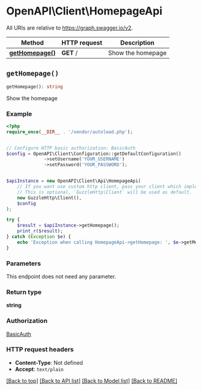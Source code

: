 # OpenAPI\Client\HomepageApi

All URIs are relative to https://graph.swagger.io/v2.

Method | HTTP request | Description
------------- | ------------- | -------------
[**getHomepage()**](HomepageApi.md#getHomepage) | **GET** / | Show the homepage


## `getHomepage()`

```php
getHomepage(): string
```

Show the homepage

### Example

```php
<?php
require_once(__DIR__ . '/vendor/autoload.php');


// Configure HTTP basic authorization: BasicAuth
$config = OpenAPI\Client\Configuration::getDefaultConfiguration()
              ->setUsername('YOUR_USERNAME')
              ->setPassword('YOUR_PASSWORD');


$apiInstance = new OpenAPI\Client\Api\HomepageApi(
    // If you want use custom http client, pass your client which implements `GuzzleHttp\ClientInterface`.
    // This is optional, `GuzzleHttp\Client` will be used as default.
    new GuzzleHttp\Client(),
    $config
);

try {
    $result = $apiInstance->getHomepage();
    print_r($result);
} catch (Exception $e) {
    echo 'Exception when calling HomepageApi->getHomepage: ', $e->getMessage(), PHP_EOL;
}
```

### Parameters

This endpoint does not need any parameter.

### Return type

**string**

### Authorization

[BasicAuth](../../README.md#BasicAuth)

### HTTP request headers

- **Content-Type**: Not defined
- **Accept**: `text/plain`

[[Back to top]](#) [[Back to API list]](../../README.md#endpoints)
[[Back to Model list]](../../README.md#models)
[[Back to README]](../../README.md)
